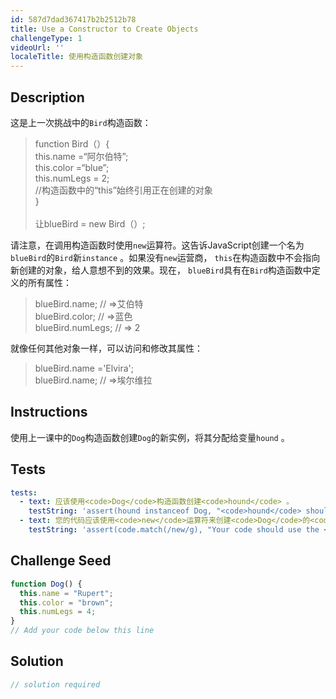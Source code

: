 ```yaml
---
id: 587d7dad367417b2b2512b78
title: Use a Constructor to Create Objects
challengeType: 1
videoUrl: ''
localeTitle: 使用构造函数创建对象
---
```


## Description
<section id="description">这是上一次挑战中的<code>Bird</code>构造函数： <blockquote> function Bird（）{ <br> this.name =“阿尔伯特”; <br> this.color =“blue”; <br> this.numLegs = 2; <br> //构造函数中的“this”始终引用正在创建的对象<br> } <br><br>让blueBird = new Bird（）; </blockquote>请注意，在调用构造函数时使用<code>new</code>运算符。这告诉JavaScript创建一个名为<code>blueBird</code>的<code>Bird</code>新<code>instance</code> 。如果没有<code>new</code>运营商， <code>this</code>在构造函数中不会指向新创建的对象，给人意想不到的效果。现在， <code>blueBird</code>具有在<code>Bird</code>构造函数中定义的所有属性： <blockquote> blueBird.name; // =&gt;艾伯特<br> blueBird.color; // =&gt;蓝色<br> blueBird.numLegs; // =&gt; 2 </blockquote>就像任何其他对象一样，可以访问和修改其属性： <blockquote> blueBird.name =&#39;Elvira&#39;; <br> blueBird.name; // =&gt;埃尔维拉</blockquote></section>

## Instructions
<section id="instructions">使用上一课中的<code>Dog</code>构造函数创建<code>Dog</code>的新实例，将其分配给变量<code>hound</code> 。 </section>

## Tests
<section id='tests'>

```yml
tests:
  - text: 应该使用<code>Dog</code>构造函数创建<code>hound</code> 。
    testString: 'assert(hound instanceof Dog, "<code>hound</code> should be created using the <code>Dog</code> constructor.");'
  - text: 您的代码应该使用<code>new</code>运算符来创建<code>Dog</code>的<code>instance</code> 。
    testString: 'assert(code.match(/new/g), "Your code should use the <code>new</code> operator to create an <code>instance</code> of <code>Dog</code>.");'

```

</section>

## Challenge Seed
<section id='challengeSeed'>

<div id='js-seed'>

```js
function Dog() {
  this.name = "Rupert";
  this.color = "brown";
  this.numLegs = 4;
}
// Add your code below this line

```

</div>



</section>

## Solution
<section id='solution'>

```js
// solution required
```
</section>
